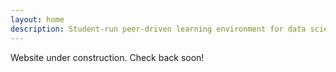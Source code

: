 ```yaml
---
layout: home
description: Student-run peer-driven learning environment for data science and engineering in medicine
---
```


Website under construction. Check back soon!